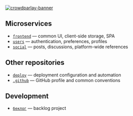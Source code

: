 [![crowdparlay-banner](https://user-images.githubusercontent.com/69521267/233804505-294d9e23-22b3-4400-9b65-e973439bc47c.png)](#)

## Microservices
- [`frontend`](https://github.com/crowdparlay/frontend) — common UI, client-side storage, SPA
- [`users`](https://github.com/crowdparlay/users) — authentication, preferences, profiles
- [`social`](https://github.com/crowdparlay/social) — posts, discussions, platform-wide references

## Other repositories
- [`deploy`](https://github.com/crowdparlay/deploy) — deployment configuration and automation
- [`.github`](https://github.com/crowdparlay/.github) — GitHub profile and common conventions

## Development
- [`беклог`](https://github.com/orgs/crowdparlay/projects/13/views/2?sliceBy%5BcolumnId%5D=Repository) — backlog project
